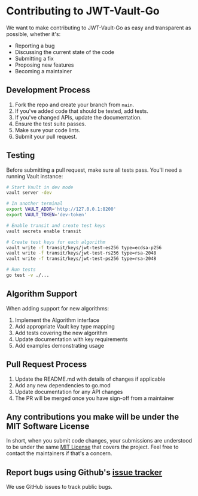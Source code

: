 # Contributing to JWT-Vault-Go

We want to make contributing to JWT-Vault-Go as easy and transparent as possible, whether it's:

- Reporting a bug
- Discussing the current state of the code
- Submitting a fix
- Proposing new features
- Becoming a maintainer

## Development Process

1. Fork the repo and create your branch from `main`.
2. If you've added code that should be tested, add tests.
3. If you've changed APIs, update the documentation.
4. Ensure the test suite passes.
5. Make sure your code lints.
6. Submit your pull request.

## Testing

Before submitting a pull request, make sure all tests pass. You'll need a running Vault instance:

```bash
# Start Vault in dev mode
vault server -dev

# In another terminal
export VAULT_ADDR='http://127.0.0.1:8200'
export VAULT_TOKEN='dev-token'

# Enable transit and create test keys
vault secrets enable transit

# Create test keys for each algorithm
vault write -f transit/keys/jwt-test-es256 type=ecdsa-p256
vault write -f transit/keys/jwt-test-rs256 type=rsa-2048
vault write -f transit/keys/jwt-test-ps256 type=rsa-2048

# Run tests
go test -v ./...
```

## Algorithm Support

When adding support for new algorithms:

1. Implement the Algorithm interface
2. Add appropriate Vault key type mapping
3. Add tests covering the new algorithm
4. Update documentation with key requirements
5. Add examples demonstrating usage

## Pull Request Process

1. Update the README.md with details of changes if applicable
2. Add any new dependencies to go.mod
3. Update documentation for any API changes
4. The PR will be merged once you have sign-off from a maintainer

## Any contributions you make will be under the MIT Software License
In short, when you submit code changes, your submissions are understood to be under the same [MIT License](LICENSE) that covers the project. Feel free to contact the maintainers if that's a concern.

## Report bugs using Github's [issue tracker](issues)
We use GitHub issues to track public bugs.
